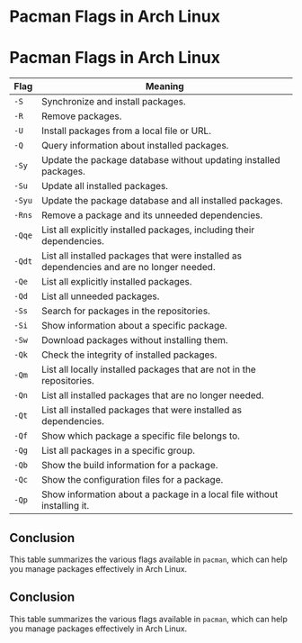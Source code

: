 # Pacman Flags in Arch Linux

# Pacman Flags in Arch Linux

| Flag        | Meaning                                                                                     |
|-------------|---------------------------------------------------------------------------------------------|
| `-S`       | Synchronize and install packages.                                                          |
| `-R`       | Remove packages.                                                                            |
| `-U`       | Install packages from a local file or URL.                                                |
| `-Q`       | Query information about installed packages.                                                |
| `-Sy`      | Update the package database without updating installed packages.                           |
| `-Su`      | Update all installed packages.                                                              |
| `-Syu`     | Update the package database and all installed packages.                                    |
| `-Rns`     | Remove a package and its unneeded dependencies.                                            |
| `-Qqe`     | List all explicitly installed packages, including their dependencies.                      |
| `-Qdt`     | List all installed packages that were installed as dependencies and are no longer needed. |
| `-Qe`      | List all explicitly installed packages.                                                    |
| `-Qd`      | List all unneeded packages.                                                                |
| `-Ss`      | Search for packages in the repositories.                                                   |
| `-Si`      | Show information about a specific package.                                                |
| `-Sw`      | Download packages without installing them.                                                |
| `-Qk`      | Check the integrity of installed packages.                                                  |
| `-Qm`      | List all locally installed packages that are not in the repositories.                      |
| `-Qn`      | List all installed packages that are no longer needed.                                     |
| `-Qt`      | List all installed packages that were installed as dependencies.                           |
| `-Qf`      | Show which package a specific file belongs to.                                            |
| `-Qg`      | List all packages in a specific group.                                                    |
| `-Qb`      | Show the build information for a package.                                                 |
| `-Qc`      | Show the configuration files for a package.                                               |
| `-Qp`      | Show information about a package in a local file without installing it.                   |

## Conclusion

This table summarizes the various flags available in `pacman`, which can help you manage packages effectively in Arch Linux.


## Conclusion

This table summarizes the various flags available in `pacman`, which can help you manage packages effectively in Arch Linux.
